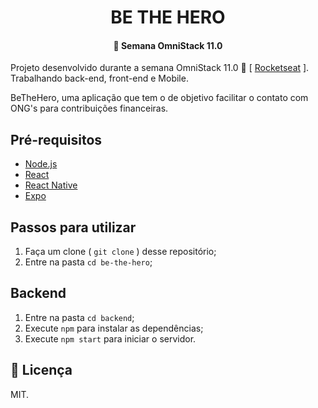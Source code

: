 <h1 align="center">
    BE THE HERO
</h1>
<h4 align="center"> 
	🚀 Semana OmniStack 11.0
</h4>


Projeto desenvolvido durante a semana OmniStack 11.0 🚀 [ [Rocketseat](https://github.com/Rocketseat) ].
Trabalhando back-end, front-end e Mobile.

BeTheHero, uma aplicação que tem o de objetivo facilitar o contato com  ONG's para contribuições financeiras.


## Pré-requisitos

- [Node.js](https://nodejs.org/en/)
- [React](https://reactjs.org)
- [React Native](https://facebook.github.io/react-native/)
- [Expo](https://expo.io/)

## Passos para utilizar 
1. Faça um clone ( `git clone` ) desse repositório;
2. Entre na pasta `cd be-the-hero`;

## Backend
1. Entre na pasta `cd backend`;
2. Execute `npm` para instalar as dependências;
3. Execute `npm start` para iniciar o servidor.


## 📝 Licença

MIT.
